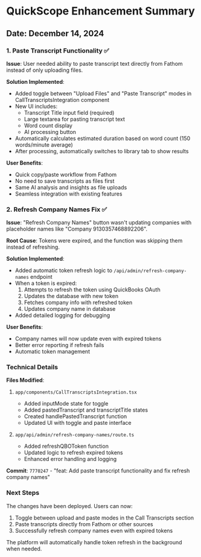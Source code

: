 # QuickScope Enhancement Summary

## Date: December 14, 2024

### 1. Paste Transcript Functionality ✅

**Issue**: User needed ability to paste transcript text directly from Fathom instead of only uploading files.

**Solution Implemented**:
- Added toggle between "Upload Files" and "Paste Transcript" modes in CallTranscriptsIntegration component
- New UI includes:
  - Transcript Title input field (required)
  - Large textarea for pasting transcript text
  - Word count display
  - AI processing button
- Automatically calculates estimated duration based on word count (150 words/minute average)
- After processing, automatically switches to library tab to show results

**User Benefits**:
- Quick copy/paste workflow from Fathom
- No need to save transcripts as files first
- Same AI analysis and insights as file uploads
- Seamless integration with existing features

### 2. Refresh Company Names Fix ✅

**Issue**: "Refresh Company Names" button wasn't updating companies with placeholder names like "Company 9130357468892206".

**Root Cause**: Tokens were expired, and the function was skipping them instead of refreshing.

**Solution Implemented**:
- Added automatic token refresh logic to `/api/admin/refresh-company-names` endpoint
- When a token is expired:
  1. Attempts to refresh the token using QuickBooks OAuth
  2. Updates the database with new token
  3. Fetches company info with refreshed token
  4. Updates company name in database
- Added detailed logging for debugging

**User Benefits**:
- Company names will now update even with expired tokens
- Better error reporting if refresh fails
- Automatic token management

### Technical Details

**Files Modified**:
1. `app/components/CallTranscriptsIntegration.tsx`
   - Added inputMode state for toggle
   - Added pastedTranscript and transcriptTitle states
   - Created handlePastedTranscript function
   - Updated UI with toggle and paste interface

2. `app/api/admin/refresh-company-names/route.ts`
   - Added refreshQBOToken function
   - Updated logic to refresh expired tokens
   - Enhanced error handling and logging

**Commit**: `7770247` - "feat: Add paste transcript functionality and fix refresh company names"

### Next Steps

The changes have been deployed. Users can now:
1. Toggle between upload and paste modes in the Call Transcripts section
2. Paste transcripts directly from Fathom or other sources
3. Successfully refresh company names even with expired tokens

The platform will automatically handle token refresh in the background when needed.